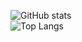 ![GitHub stats](https://github-readme-stats.vercel.app/api?username=adryanrosa&count_private=false&hide=stars,issues&show_icons=true&theme=dracula)
</br>
![Top Langs](https://github-readme-stats.vercel.app/api/top-langs/?username=adryanrosa&theme=dracula)
